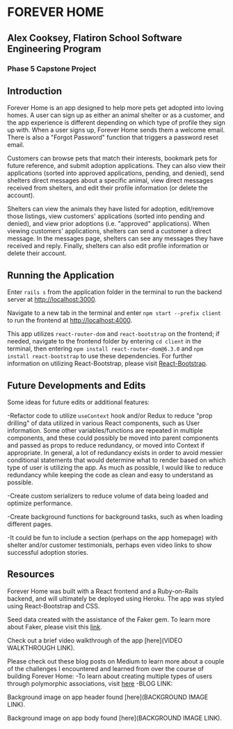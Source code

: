 # FOREVER HOME

## Alex Cooksey, Flatiron School Software Engineering Program
### Phase 5 Capstone Project

## Introduction

Forever Home is an app designed to help more pets get adopted into loving homes. A user can sign up as either an animal shelter or as a customer, and the app experience is different depending on which type of profile they sign up with. When a user signs up, Forever Home sends them a welcome email. There is also a "Forgot Password" function that triggers a password reset email. 

Customers can browse pets that match their interests, bookmark pets for future reference, and submit adoption applications. They can also view their applications (sorted into approved applications, pending, and denied), send shelters direct messages about a specific animal, view direct messages received from shelters, and edit their profile information (or delete the account). 

Shelters can view the animals they have listed for adoption, edit/remove those listings, view customers' applications (sorted into pending and denied), and view prior adoptions (i.e. "approved" applications). When viewing customers' applications, shelters can send a customer a direct message. In the messages page, shelters can see any messages they have received and reply. Finally, shelters can also edit profile information or delete their account.

## Running the Application

Enter `rails s` from the application folder in the terminal to run the backend server at [http://localhost:3000](http://localhost:3000).

Navigate to a new tab in the terminal and enter `npm start --prefix client` to run the frontend at [http://localhost:4000](http://localhost:4000).

This app utilizes `react-router-dom` and `react-bootstrap` on the frontend; if needed, navigate to the frontend folder by entering `cd client` in the terminal, then entering `npm install react-router-dom@6.3.0` and `npm install react-bootstrap` to use these dependencies. For further information on utilizing React-Bootstrap, please visit [React-Bootstrap](https://react-bootstrap.github.io/).

## Future Developments and Edits

Some ideas for future edits or additional features:

-Refactor code to utilize `useContext` hook and/or Redux to reduce "prop drilling" of data utilized in various React components, such as User information. Some other variables/functions are repeated in multiple components, and these could possibly be moved into parent components and passed as props to reduce redundancy, or moved into Context if appropriate. In general, a lot of redundancy exists in order to avoid messier conditional statements that would determine what to render based on which type of user is utilizing the app. As much as possible, I would like to reduce redundancy while keeping the code as clean and easy to understand as possible. 

-Create custom serializers to reduce volume of data being loaded and optimize performance.

-Create background functions for background tasks, such as when loading different pages. 

-It could be fun to include a section (perhaps on the app homepage) with shelter and/or customer testimonials, perhaps even video links to show successful adoption stories.

## Resources

Forever Home was built with a React frontend and a Ruby-on-Rails backend, and will ultimately be deployed using Heroku. The app was styled using React-Bootstrap and CSS. 

Seed data created with the assistance of the Faker gem. To learn more about Faker, please visit this [link](https://github.com/faker-ruby/faker).

Check out a brief video walkthrough of the app [here](VIDEO WALKTHROUGH LINK). 

Please check out these blog posts on Medium to learn more about a couple of the challenges I encountered and learned from over the course of building Forever Home:
-To learn about creating multiple types of users through polymorphic associations, visit [here](https://medium.com/@aecooksey2651/allowing-multiple-types-of-users-and-user-experiences-on-react-ruby-on-rails-2c5b33fac828)
-BLOG LINK:

Background image on app header found [here](BACKGROUND IMAGE LINK).

Background image on app body found [here](BACKGROUND IMAGE LINK).


